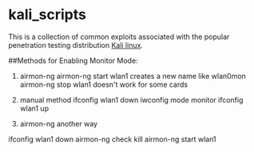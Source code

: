 # kali_scripts

This is a collection of common exploits associated with the popular penetration testing distribution [Kali linux](https://www.kali.org/).

##Methods for Enabling Monitor Mode:

1. airmon-ng
airmon-ng start wlan1
creates a new name like wlan0mon
airmon-ng stop wlan1
doesn't work for some cards

2. manual method
ifconfig wlan1 down
iwconfig mode monitor
ifconfig wlan1 up

3. airmon-ng another way

ifconfig wlan1 down
airmon-ng check kill
airmon-ng start wlan1
